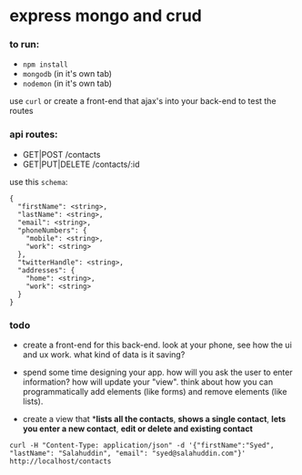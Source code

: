 # express mongo and crud

### to run:

- `npm install`
- `mongodb` (in it's own tab)
- `nodemon` (in it's own tab)

use `curl` or create a front-end that ajax's into your back-end to test
the routes

### api routes:

- GET|POST /contacts
- GET|PUT|DELETE /contacts/:id

use this `schema`:

    {
      "firstName": <string>,
      "lastName": <string>,
      "email": <string>,
      "phoneNumbers": {
        "mobile": <string>,
        "work": <string>
      },
      "twitterHandle": <string>,
      "addresses": {
        "home": <string>,
        "work": <string>
      }
    }


### todo

- create a front-end for this back-end. look at your phone, see how the ui
and ux work. what kind of data is it saving?

- spend some time designing your app. how will you ask the user to enter
information? how will update your "view". think about how you can programmatically
add elements (like forms) and remove elements (like lists).

- create a view that ***lists all the contacts**, **shows a single contact**,
**lets you enter a new contact**, **edit or delete and existing contact**

`curl -H "Content-Type: application/json" -d '{"firstName":"Syed", "lastName": "Salahuddin", "email": "syed@salahuddin.com"}' http://localhost/contacts`
